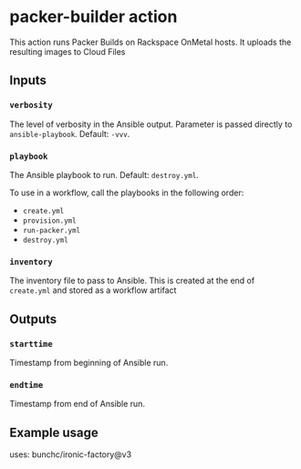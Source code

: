 # packer-builder action

This action runs Packer Builds on Rackspace OnMetal hosts. It uploads the resulting images to Cloud Files

## Inputs

### `verbosity`

The level of verbosity in the Ansible output. Parameter is passed directly to `ansible-playbook`. Default: `-vvv`.

### `playbook`

The Ansible playbook to run. Default: `destroy.yml`.

To use in a workflow, call the playbooks in the following order:

- `create.yml`
- `provision.yml`
- `run-packer.yml`
- `destroy.yml`

### `inventory`

The inventory file to pass to Ansible. This is created at the end of `create.yml` and stored as a workflow artifact

## Outputs

### `starttime`

Timestamp from beginning of Ansible run.

### `endtime`

Timestamp from end of Ansible run.

## Example usage

uses: bunchc/ironic-factory@v3
